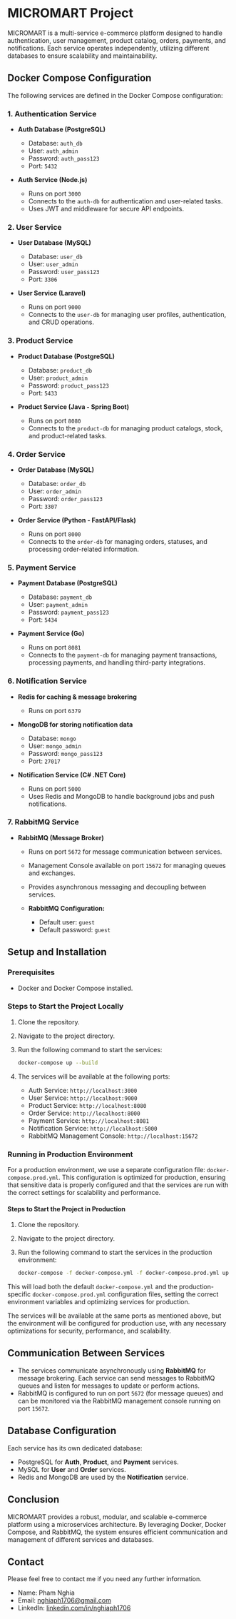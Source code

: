 
# MICROMART Project

MICROMART is a multi-service e-commerce platform designed to handle authentication, user management, product catalog, orders, payments, and notifications. Each service operates independently, utilizing different databases to ensure scalability and maintainability.

## Docker Compose Configuration

The following services are defined in the Docker Compose configuration:

### 1. Authentication Service
- **Auth Database (PostgreSQL)**
  - Database: `auth_db`
  - User: `auth_admin`
  - Password: `auth_pass123`
  - Port: `5432`

- **Auth Service (Node.js)**
  - Runs on port `3000`
  - Connects to the `auth-db` for authentication and user-related tasks.
  - Uses JWT and middleware for secure API endpoints.

### 2. User Service
- **User Database (MySQL)**
  - Database: `user_db`
  - User: `user_admin`
  - Password: `user_pass123`
  - Port: `3306`

- **User Service (Laravel)**
  - Runs on port `9000`
  - Connects to the `user-db` for managing user profiles, authentication, and CRUD operations.

### 3. Product Service
- **Product Database (PostgreSQL)**
  - Database: `product_db`
  - User: `product_admin`
  - Password: `product_pass123`
  - Port: `5433`

- **Product Service (Java - Spring Boot)**
  - Runs on port `8080`
  - Connects to the `product-db` for managing product catalogs, stock, and product-related tasks.

### 4. Order Service
- **Order Database (MySQL)**
  - Database: `order_db`
  - User: `order_admin`
  - Password: `order_pass123`
  - Port: `3307`

- **Order Service (Python - FastAPI/Flask)**
  - Runs on port `8000`
  - Connects to the `order-db` for managing orders, statuses, and processing order-related information.

### 5. Payment Service
- **Payment Database (PostgreSQL)**
  - Database: `payment_db`
  - User: `payment_admin`
  - Password: `payment_pass123`
  - Port: `5434`

- **Payment Service (Go)**
  - Runs on port `8081`
  - Connects to the `payment-db` for managing payment transactions, processing payments, and handling third-party integrations.

### 6. Notification Service
- **Redis for caching & message brokering**
  - Runs on port `6379`
  
- **MongoDB for storing notification data**
  - Database: `mongo`
  - User: `mongo_admin`
  - Password: `mongo_pass123`
  - Port: `27017`

- **Notification Service (C# .NET Core)**
  - Runs on port `5000`
  - Uses Redis and MongoDB to handle background jobs and push notifications.

### 7. RabbitMQ Service
- **RabbitMQ (Message Broker)**
  - Runs on port `5672` for message communication between services.
  - Management Console available on port `15672` for managing queues and exchanges.
  - Provides asynchronous messaging and decoupling between services.

  - **RabbitMQ Configuration:**
    - Default user: `guest`
    - Default password: `guest`

## Setup and Installation

### Prerequisites
- Docker and Docker Compose installed.

### Steps to Start the Project Locally
1. Clone the repository.
2. Navigate to the project directory.
3. Run the following command to start the services:

   ```bash
   docker-compose up --build
   ```

4. The services will be available at the following ports:
   - Auth Service: `http://localhost:3000`
   - User Service: `http://localhost:9000`
   - Product Service: `http://localhost:8080`
   - Order Service: `http://localhost:8000`
   - Payment Service: `http://localhost:8081`
   - Notification Service: `http://localhost:5000`
   - RabbitMQ Management Console: `http://localhost:15672`

### Running in Production Environment
For a production environment, we use a separate configuration file: `docker-compose.prod.yml`. This configuration is optimized for production, ensuring that sensitive data is properly configured and that the services are run with the correct settings for scalability and performance.

#### Steps to Start the Project in Production
1. Clone the repository.
2. Navigate to the project directory.
3. Run the following command to start the services in the production environment:

   ```bash
   docker-compose -f docker-compose.yml -f docker-compose.prod.yml up --build
   ```

This will load both the default `docker-compose.yml` and the production-specific `docker-compose.prod.yml` configuration files, setting the correct environment variables and optimizing services for production.

The services will be available at the same ports as mentioned above, but the environment will be configured for production use, with any necessary optimizations for security, performance, and scalability.

## Communication Between Services
- The services communicate asynchronously using **RabbitMQ** for message brokering. Each service can send messages to RabbitMQ queues and listen for messages to update or perform actions.
- RabbitMQ is configured to run on port `5672` (for message queues) and can be monitored via the RabbitMQ management console running on port `15672`.

## Database Configuration
Each service has its own dedicated database:
- PostgreSQL for **Auth**, **Product**, and **Payment** services.
- MySQL for **User** and **Order** services.
- Redis and MongoDB are used by the **Notification** service.

## Conclusion
MICROMART provides a robust, modular, and scalable e-commerce platform using a microservices architecture. By leveraging Docker, Docker Compose, and RabbitMQ, the system ensures efficient communication and management of different services and databases.

## Contact
Please feel free to contact me if you need any further information.
- Name: Pham Nghia
- Email: [nghiaph1706@gmail.com](mailto:nghiaph1706@gmail.com)
- LinkedIn: [linkedin.com/in/nghiaph1706](https://www.linkedin.com/in/nghiaph1706)